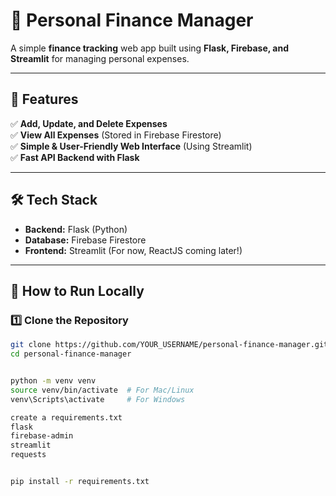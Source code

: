 # 📌 Personal Finance Manager  
A simple **finance tracking** web app built using **Flask, Firebase, and Streamlit** for managing personal expenses.  

---

## 📜 Features  
✅ **Add, Update, and Delete Expenses**  
✅ **View All Expenses** (Stored in Firebase Firestore)  
✅ **Simple & User-Friendly Web Interface** (Using Streamlit)  
✅ **Fast API Backend with Flask**  

---

## 🛠️ Tech Stack  
- **Backend:** Flask (Python)  
- **Database:** Firebase Firestore  
- **Frontend:** Streamlit (For now, ReactJS coming later!)  

---

## 🚀 How to Run Locally  

### 1️⃣ Clone the Repository  
```bash
git clone https://github.com/YOUR_USERNAME/personal-finance-manager.git
cd personal-finance-manager


python -m venv venv
source venv/bin/activate  # For Mac/Linux
venv\Scripts\activate     # For Windows

create a requirements.txt
flask
firebase-admin
streamlit
requests


pip install -r requirements.txt

